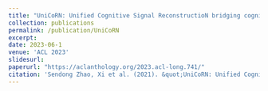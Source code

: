 ```yaml
---
title: "UniCoRN: Unified Cognitive Signal ReconstructioN bridging cognitive signals and human language"
collection: publications
permalink: /publication/UniCoRN
excerpt: 
date: 2023-06-1
venue: 'ACL 2023'
slidesurl: 
paperurl: "https://aclanthology.org/2023.acl-long.741/"
citation: 'Sendong Zhao, Xi et al. (2021). &quot;UniCoRN: Unified Cognitive Signal ReconstructioN bridging cognitive signals and human language.&quot; <i>ACL 2023</i>.'
---
```

